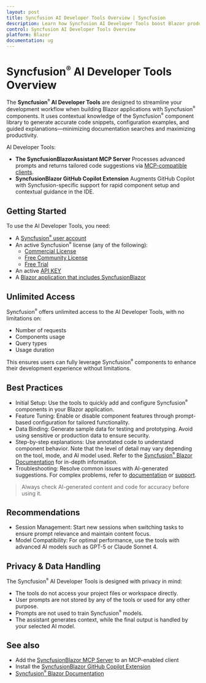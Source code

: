 ```yaml
---
layout: post
title: Syncfusion AI Developer Tools Overview | Syncfusion
description: Learn how Syncfusion AI Developer Tools boost Blazor productivity by generating accurate code snippets, configuration examples, and contextual guidance.
control: Syncfusion AI Developer Tools Overview
platform: Blazor
documentation: ug
---
```


# Syncfusion<sup style="font-size:70%">&reg;</sup> AI Developer Tools Overview

The **Syncfusion<sup style="font-size:70%">&reg;</sup> AI Developer Tools** are designed to streamline your development workflow when building Blazor applications with Syncfusion<sup style="font-size:70%">&reg;</sup> components. It uses contextual knowledge of the Syncfusion<sup style="font-size:70%">&reg;</sup> component library to generate accurate code snippets, configuration examples, and guided explanations—minimizing documentation searches and maximizing productivity.

AI Developer Tools:

* **The SyncfusionBlazorAssistant MCP Server**
  Processes advanced prompts and returns tailored code suggestions via [MCP-compatible clients](https://modelcontextprotocol.io/clients).
* **SyncfusionBlazor GitHub Copilot Extension**
  Augments GitHub Copilot with Syncfusion-specific support for rapid component setup and contextual guidance in the IDE.

## Getting Started

To use the AI Developer Tools, you need:

* A [Syncfusion<sup style="font-size:70%">&reg;</sup> user account](https://www.syncfusion.com/account)
* An active Syncfusion<sup style="font-size:70%">&reg;</sup> license (any of the following):
  - [Commercial License](https://www.syncfusion.com/sales/unlimitedlicense)
  - [Free Community License](https://www.syncfusion.com/products/communitylicense)
  - [Free Trial](https://www.syncfusion.com/account/manage-trials/start-trials)
* An active [API KEY](https://staging.syncfusion.com/account/user-token-generation)
* A [Blazor application that includes SyncfusionBlazor](https://blazor.syncfusion.com/documentation/getting-started/blazor-web-app)

## Unlimited Access

Syncfusion<sup style="font-size:70%">&reg;</sup> offers unlimited access to the AI Developer Tools, with no limitations on:

* Number of requests
* Components usage
* Query types
* Usage duration

This ensures users can fully leverage Syncfusion<sup style="font-size:70%">&reg;</sup> components to enhance their development experience without limitations.

## Best Practices

* Initial Setup: Use the tools to quickly add and configure Syncfusion<sup style="font-size:70%">&reg;</sup> components in your Blazor application.
* Feature Tuning: Enable or disable component features through prompt-based configuration for tailored functionality.
* Data Binding: Generate sample data for testing and prototyping. Avoid using sensitive or production data to ensure security.
* Step-by-step explanations: Use annotated code to understand component behavior. Note that the level of detail may vary depending on the tool, mode, and AI model used. Refer to the [Syncfusion<sup style="font-size:70%">&reg;</sup> Blazor Documentation](https://blazor.syncfusion.com/documentation/getting-started/blazor-web-app) for in-depth information.
* Troubleshooting: Resolve common issues with AI-generated suggestions. For complex problems, refer to [documentation](https://blazor.syncfusion.com/documentation/getting-started/blazor-web-app) or [support](https://support.syncfusion.com/support/tickets/create).

> Always check AI-generated content and code for accuracy before using it.

## Recommendations

* Session Management: Start new sessions when switching tasks to ensure prompt relevance and maintain content focus.
* Model Compatibility: For optimal performance, use the tools with advanced AI models such as GPT-5 or Claude Sonnet 4.

## Privacy & Data Handling

The Syncfusion<sup style="font-size:70%">&reg;</sup> AI Developer Tools is designed with privacy in mind:

* The tools do not access your project files or workspace directly.
* User prompts are not stored by any of the tools or used for any other purpose.
* Prompts are not used to train Syncfusion<sup style="font-size:70%">&reg;</sup> models.
* The assistant generates context, while the final output is handled by your selected AI model.

## See also

* Add the [SyncfusionBlazor MCP Server](./mcp-server.md) to an MCP-enabled client
* Install the [SyncfusionBlazor GitHub Copilot Extension](./copilot-extension.md)
* [Syncfusion<sup style="font-size:70%">&reg;</sup> Blazor Documentation](https://blazor.syncfusion.com/documentation)
